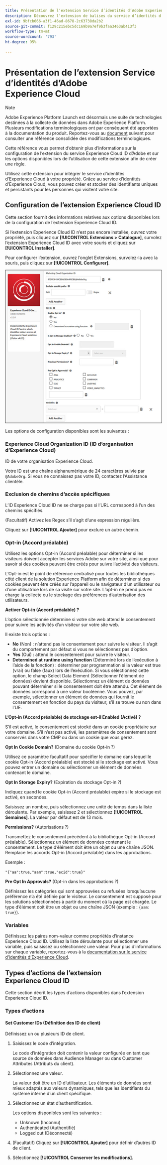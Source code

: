 ```yaml
---
title: Présentation de lʼextension Service d’identités d’Adobe Experience Cloud
description: Découvrez lʼextension de balises du service d’identités d’Adobe Experience Cloud dans Adobe Experience Platform.
exl-id: 9bfcb666-a3f1-46ad-8678-2c63738da2b2
source-git-commit: f129c215ebc5dc169b9a7ef9b3faa3463ab413f3
workflow-type: tm+mt
source-wordcount: '793'
ht-degree: 95%

---
```


# Présentation de lʼextension Service d’identités d’Adobe Experience Cloud

>[!NOTE]
>
>Adobe Experience Platform Launch est désormais une suite de technologies destinées à la collecte de données dans Adobe Experience Platform. Plusieurs modifications terminologiques ont par conséquent été apportées à la documentation du produit. Reportez-vous au [document](../../../term-updates.md) suivant pour consulter une référence consolidée des modifications terminologiques.

Cette référence vous permet dʼobtenir plus dʼinformations sur la configuration de lʼextension du service Experience Cloud ID dʼAdobe et sur les options disponibles lors de lʼutilisation de cette extension afin de créer une règle.

Utilisez cette extension pour intégrer le service d’identités d’Experience Cloud à votre propriété. Grâce au service d’identités d’Experience Cloud, vous pouvez créer et stocker des identifiants uniques et persistants pour les personnes qui visitent votre site.

## Configuration de l’extension Experience Cloud ID

Cette section fournit des informations relatives aux options disponibles lors de la configuration de l’extension Experience Cloud ID.

Si lʼextension Experience Cloud ID nʼest pas encore installée, ouvrez votre propriété, puis cliquez sur **[!UICONTROL Extensions > Catalogue]**, survolez lʼextension Experience Cloud ID avec votre souris et cliquez sur **[!UICONTROL Installer]**.

Pour configurer l’extension, ouvrez l’onglet Extensions, survolez-la avec la souris, puis cliquez sur **[!UICONTROL Configurer]**.

![](../../../images/optin.jpg)

Les options de configuration disponibles sont les suivantes :

### Experience Cloud Organization ID (ID d’organisation d’Experience Cloud)

ID de votre organisation Experience Cloud.

Votre ID est une chaîne alphanumérique de 24 caractères suivie par `@AdobeOrg`. Si vous ne connaissez pas votre ID, contactez l’Assistance clientèle.

### Exclusion de chemins d’accès spécifiques

L’ID Experience Cloud ID ne se charge pas si l’URL correspond à l’un des chemins spécifiés.

(Facultatif) Activez les Regex s’il s’agit d’une expression régulière.

Cliquez sur **[!UICONTROL Ajouter]** pour exclure un autre chemin.

### Opt-in (Accord préalable)

Utilisez les options Opt-in (Accord préalable) pour déterminer si les visiteurs doivent accepter les services Adobe sur votre site, ainsi que pour savoir si des cookies peuvent être créés pour suivre l’activité des visiteurs.

L’Opt-in est le point de référence centralisé pour toutes les bibliothèques côté client de la solution Experience Platform afin de déterminer si des cookies peuvent être créés sur l’appareil ou le navigateur d’un utilisateur ou d’une utilisatrice lors de sa visite sur votre site. L’opt-in ne prend pas en charge la collecte ou le stockage des préférences d’autorisation des utilisateurs.

**Activer Opt-in (Accord préalable) ?**

L’option sélectionnée détermine si votre site web attend le consentement pour suivre les activités d’un visiteur sur votre site web.

Il existe trois options :

* **No** (Non) : n’attend pas le consentement pour suivre le visiteur. Il s’agit du comportement par défaut si vous ne sélectionnez pas d’option.
* **Yes** (Oui) : attend le consentement pour suivre le visiteur.
* **Determined at runtime using function** (Déterminé lors de l’exécution à l’aide de la fonction) : déterminer par programmation si la valeur est true (vrai) ou false (faux) lors de l’exécution. Si vous sélectionnez cette option, le champ Select Data Element (Sélectionner l’élément de données) devient disponible. Sélectionnez un élément de données pouvant déterminer si le consentement doit être attendu. Cet élément de données correspond à une valeur booléenne. Vous pouvez, par exemple, sélectionner un élément de données qui fournit le consentement en fonction du pays du visiteur, s’il se trouve ou non dans l’UE.

**L’Opt-in (Accord préalable) de stockage est-il Enabled (Activé) ?**

S’il est activé, le consentement est stocké dans un cookie propriétaire sur votre domaine. S’il n’est pas activé, les paramètres de consentement sont conservés dans votre CMP ou dans un cookie que vous gérez.

**Opt In Cookie Domain?** (Domaine du cookie Opt-in ?)

Utilisez ce paramètre facultatif pour spécifier le domaine dans lequel le cookie Opt-in (Accord préalable) est stocké si le stockage est activé. Vous pouvez entrer un domaine ou sélectionner un élément de données contenant le domaine.

**Opt In Storage Expiry?** (Expiration du stockage Opt-in ?)

Indiquez quand le cookie Opt-in (Accord préalable) expire si le stockage est activé, en secondes.

Saisissez un nombre, puis sélectionnez une unité de temps dans la liste déroulante. Par exemple, saisissez 2 et sélectionnez **[!UICONTROL Semaines]**. La valeur par défaut est de 13 mois.

**Permissions?** (Autorisations ?)

Transmettez le consentement précédent à la bibliothèque Opt-in (Accord préalable). Sélectionnez un élément de données contenant le consentement. Le type d’élément doit être un objet ou une chaîne JSON. Remplace les accords Opt-in (Accord préalable) dans les approbations.

Exemple :

`"{"aa":true,"aam":true,"ecid":true}"`

**Pre Opt In Approvals?** (Opt-in dans les approbations ?)

Définissez les catégories qui sont approuvées ou refusées lorsqu’aucune préférence n’a été définie par le visiteur. Le consentement est supposé pour les solutions sélectionnées à partir du moment où la page est chargée. Le type d’élément doit être un objet ou une chaîne JSON (exemple : `{aam: true}`).

### Variables

Définissez les paires nom-valeur comme propriétés d’instance Experience Cloud ID. Utilisez la liste déroulante pour sélectionner une variable, puis saisissez ou sélectionnez une valeur. Pour plus dʼinformations sur chaque variable, reportez-vous à la [documentation sur le service d’identités d’Experience Cloud](https://experiencecloud.adobe.com/resources/help/fr_FR/mcvid/mcvid-overview.html).

## Types d’actions de l’extension Experience Cloud ID

Cette section décrit les types d’actions disponibles dans l’extension Experience Cloud ID.

### Types d’actions

#### Set Customer IDs (Définition des ID de client)

Définissez un ou plusieurs ID de client.

1. Saisissez le code d’intégration.

   Le code d’intégration doit contenir la valeur configurée en tant que source de données dans Audience Manager ou dans Customer Attributes (Attributs du client).

1. Sélectionnez une valeur.

   La valeur doit être un ID d’utilisateur. Les éléments de données sont mieux adaptés aux valeurs dynamiques, tels que les identifiants du système interne d’un client spécifique.

1. Sélectionnez un état d’authentification.

   Les options disponibles sont les suivantes :

   * Unknown (Inconnu)
   * Authenticated (Authentifié)
   * Logged out (Déconnecté)

1. (Facultatif) Cliquez sur **[!UICONTROL Ajouter]** pour définir dʼautres ID de client.
1. Sélectionnez **[!UICONTROL Conserver les modifications]**.
